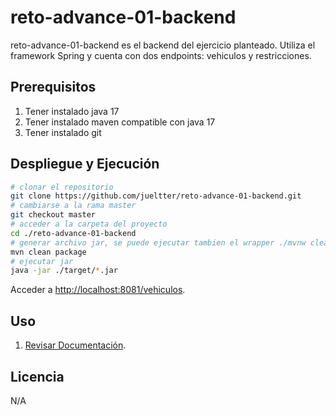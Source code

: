 # reto-advance-01-backend

reto-advance-01-backend es el backend del ejercicio planteado. Utiliza el framework Spring y cuenta con dos endpoints: vehiculos y restricciones.

## Prerequisitos
1. Tener instalado java 17
2. Tener instalado maven compatible con java 17
3. Tener instalado git

## Despliegue y Ejecución

```bash
# clonar el repositorio
git clone https://github.com/jueltter/reto-advance-01-backend.git
# cambiarse a la rama master
git checkout master
# acceder a la carpeta del proyecto
cd ./reto-advance-01-backend
# generar archivo jar, se puede ejecutar tambien el wrapper ./mvnw clean package
mvn clean package
# ejecutar jar
java -jar ./target/*.jar

```
Acceder a [http://localhost:8081/vehiculos](http://localhost:8081/vehiculos).

## Uso

1. [Revisar Documentación](https://documenter.getpostman.com/view/12442172/2sA2xfYDms).

## Licencia

N/A